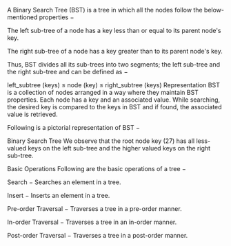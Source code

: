 A Binary Search Tree (BST) is a tree in which all the nodes follow the below-mentioned properties −

The left sub-tree of a node has a key less than or equal to its parent node's key.

The right sub-tree of a node has a key greater than to its parent node's key.

Thus, BST divides all its sub-trees into two segments; the left sub-tree and the right sub-tree and can be defined as −

left_subtree (keys)  ≤  node (key)  ≤  right_subtree (keys)
Representation
BST is a collection of nodes arranged in a way where they maintain BST properties. Each node has a key and an associated value. While searching, the desired key is compared to the keys in BST and if found, the associated value is retrieved.

Following is a pictorial representation of BST −

Binary Search Tree
We observe that the root node key (27) has all less-valued keys on the left sub-tree and the higher valued keys on the right sub-tree.

Basic Operations
Following are the basic operations of a tree −

Search − Searches an element in a tree.

Insert − Inserts an element in a tree.

Pre-order Traversal − Traverses a tree in a pre-order manner.

In-order Traversal − Traverses a tree in an in-order manner.

Post-order Traversal − Traverses a tree in a post-order manner.
